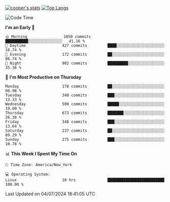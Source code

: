 [![cooper's stats](https://github-readme-stats-l2ak-km2n59e3j-coopjzs-projects.vercel.app/api?username=coopjz&count_private=true)](https://github.com/coopjz/github-readme-stats)
[![Top Langs](https://github-readme-stats-l2ak-km2n59e3j-coopjzs-projects.vercel.app/api/top-langs/?username=coopjz&count_private=true&langs_count=8&layout=compact&&hide=C)](https://github.com/coopjz/github-readme-stats)
<!--START_SECTION:waka-->
![Code Time](http://img.shields.io/badge/Code%20Time-49%20hrs%2051%20mins-blue)

**I'm an Early 🐤** 

```text
🌞 Morning                1050 commits        ██████████░░░░░░░░░░░░░░░   41.16 % 
🌆 Daytime                427 commits         ████░░░░░░░░░░░░░░░░░░░░░   16.74 % 
🌃 Evening                172 commits         ██░░░░░░░░░░░░░░░░░░░░░░░   06.74 % 
🌙 Night                  902 commits         █████████░░░░░░░░░░░░░░░░   35.36 % 
```
📅 **I'm Most Productive on Thursday** 

```text
Monday                   178 commits         ██░░░░░░░░░░░░░░░░░░░░░░░   06.98 % 
Tuesday                  340 commits         ███░░░░░░░░░░░░░░░░░░░░░░   13.33 % 
Wednesday                500 commits         █████░░░░░░░░░░░░░░░░░░░░   19.60 % 
Thursday                 673 commits         ███████░░░░░░░░░░░░░░░░░░   26.38 % 
Friday                   348 commits         ███░░░░░░░░░░░░░░░░░░░░░░   13.64 % 
Saturday                 237 commits         ██░░░░░░░░░░░░░░░░░░░░░░░   09.29 % 
Sunday                   275 commits         ███░░░░░░░░░░░░░░░░░░░░░░   10.78 % 
```


📊 **This Week I Spent My Time On** 

```text
🕑︎ Time Zone: America/New_York

💻 Operating System: 
Linux                    10 hrs              █████████████████████████   100.00 % 
```


 Last Updated on 04/07/2024 18:41:05 UTC
<!--END_SECTION:waka-->
